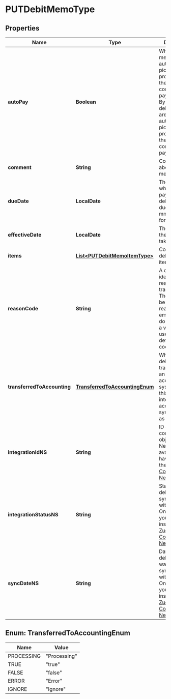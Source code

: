 

# PUTDebitMemoType


## Properties

| Name | Type | Description | Notes |
|------------ | ------------- | ------------- | -------------|
|**autoPay** | **Boolean** | Whether debit memos are automatically picked up for processing in the corresponding payment run.   By default, debit memos are automatically picked up for processing in the corresponding payment run.  |  [optional] |
|**comment** | **String** | Comments about the debit memo.  |  [optional] |
|**dueDate** | **LocalDate** | The date by which the payment for the debit memo is due, in &#x60;yyyy-mm-dd&#x60; format.  |  [optional] |
|**effectiveDate** | **LocalDate** | The date when the debit memo takes effect.  |  [optional] |
|**items** | [**List&lt;PUTDebitMemoItemType&gt;**](PUTDebitMemoItemType.md) | Container for debit memo items.  |  [optional] |
|**reasonCode** | **String** | A code identifying the reason for the transaction. The value must be an existing reason code or empty. If you do not specify a value, Zuora uses the default reason code  |  [optional] |
|**transferredToAccounting** | [**TransferredToAccountingEnum**](#TransferredToAccountingEnum) | Whether the debit memo is transferred to an external accounting system. Use this field for integration with accounting systems, such as NetSuite.   |  [optional] |
|**integrationIdNS** | **String** | ID of the corresponding object in NetSuite. Only available if you have installed the [Zuora Connector for NetSuite](https://www.zuora.com/connect/app/?appId&#x3D;265).  |  [optional] |
|**integrationStatusNS** | **String** | Status of the debit memo&#39;s synchronization with NetSuite. Only available if you have installed the [Zuora Connector for NetSuite](https://www.zuora.com/connect/app/?appId&#x3D;265).  |  [optional] |
|**syncDateNS** | **String** | Date when the debit memo was synchronized with NetSuite. Only available if you have installed the [Zuora Connector for NetSuite](https://www.zuora.com/connect/app/?appId&#x3D;265).  |  [optional] |



## Enum: TransferredToAccountingEnum

| Name | Value |
|---- | -----|
| PROCESSING | &quot;Processing&quot; |
| TRUE | &quot;true&quot; |
| FALSE | &quot;false&quot; |
| ERROR | &quot;Error&quot; |
| IGNORE | &quot;Ignore&quot; |



